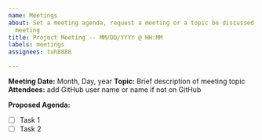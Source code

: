 ```yaml
---
name: Meetings
about: Set a meeting agenda, request a meeting or a topic be discussed at an upcoming
  meeting
title: Project Meeting -- MM/DD/YYYY @ HH:MM
labels: meetings
assignees: tuh8888

---
```


**Meeting Date:** Month, Day, year
**Topic:** Brief description of meeting topic
**Attendees:** add GitHub user name or name if not on GitHub

**Proposed Agenda:**
- [ ] Task 1
- [ ] Task 2
